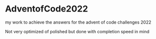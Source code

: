 # AdventofCode2022
my work to achieve the answers for the advent of code challenges 2022

Not very optimized of polished but done with completion speed in mind
